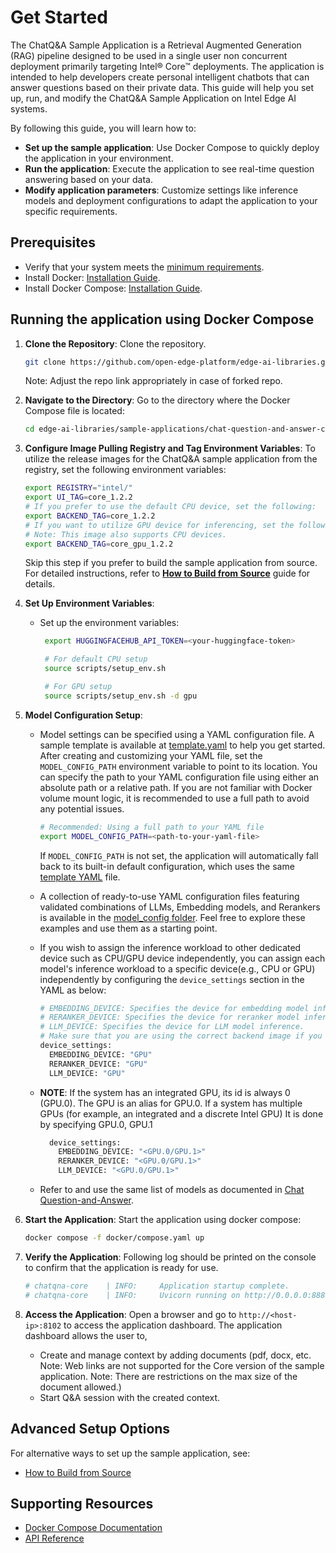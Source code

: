 # Get Started

<!--
**Sample Description**: Provide a brief overview of the application and its purpose.
-->
The ChatQ&A Sample Application is a Retrieval Augmented Generation (RAG) pipeline designed to be used in a single user non concurrent deployment primarily targeting  Intel® Core&trade; deployments.  The application is intended to help developers create personal intelligent chatbots that can answer questions based on their private data. This guide will help you set up, run, and modify the ChatQ&A Sample Application on Intel Edge AI systems.

<!--
**What You Can Do**: Highlight the developer workflows supported by the guide.
-->
By following this guide, you will learn how to:
- **Set up the sample application**: Use Docker Compose to quickly deploy the application in your environment.
- **Run the application**: Execute the application to see real-time question answering based on your data.
- **Modify application parameters**: Customize settings like inference models and deployment configurations to adapt the application to your specific requirements.

## Prerequisites

- Verify that your system meets the [minimum requirements](./system-requirements.md).
- Install Docker: [Installation Guide](https://docs.docker.com/get-docker/).
- Install Docker Compose: [Installation Guide](https://docs.docker.com/compose/install/).

<!--
**Setup and First Use**: Include installation instructions, basic operation, and initial validation.
-->
## Running the application using Docker Compose
<!--
**User Story 1**: Setting Up the Application
- **As a developer**, I want to set up the application in my environment, so that I can start exploring its functionality.

**Acceptance Criteria**:
1. Step-by-step instructions for downloading and installing the application.
2. Verification steps to ensure successful setup.
3. Troubleshooting tips for common installation issues.
-->

1. **Clone the Repository**:
    Clone the repository.
    ```bash
    git clone https://github.com/open-edge-platform/edge-ai-libraries.git edge-ai-libraries -b release-1.2.0
    ```
    Note: Adjust the repo link appropriately in case of forked repo.

2. **Navigate to the Directory**:
    Go to the directory where the Docker Compose file is located:
    ```bash
    cd edge-ai-libraries/sample-applications/chat-question-and-answer-core
    ```

3. **Configure Image Pulling Registry and Tag Environment Variables**:
    To utilize the release images for the ChatQ&A sample application from the registry, set the following environment variables:
    ```bash
    export REGISTRY="intel/"
    export UI_TAG=core_1.2.2
    # If you prefer to use the default CPU device, set the following:
    export BACKEND_TAG=core_1.2.2
    # If you want to utilize GPU device for inferencing, set the following:
    # Note: This image also supports CPU devices.
    export BACKEND_TAG=core_gpu_1.2.2
    ```
    Skip this step if you prefer to build the sample application from source. For detailed instructions, refer to **[How to Build from Source](./build-from-source.md)** guide for details.

4. **Set Up Environment Variables**:
    - Set up the environment variables:
      ```bash
       export HUGGINGFACEHUB_API_TOKEN=<your-huggingface-token>

       # For default CPU setup
       source scripts/setup_env.sh

       # For GPU setup
       source scripts/setup_env.sh -d gpu
      ```

5. **Model Configuration Setup**:
    - Model settings can be specified using a YAML configuration file. A sample template is available at [template.yaml](../../model_config/sample/template.yaml) to help you get started. After creating and customizing your YAML file, set the `MODEL_CONFIG_PATH` environment variable to point to its location. You can specify the path to your YAML configuration file using either an absolute path or a relative path. If you are not familiar with Docker volume mount logic, it is recommended to use a full path to avoid any potential issues.
      ```bash
      # Recommended: Using a full path to your YAML file
      export MODEL_CONFIG_PATH=<path-to-your-yaml-file>
      ```

      If `MODEL_CONFIG_PATH` is not set, the application will automatically fall back to its built-in default configuration, which uses the same [template YAML](../../model_config/sample/template.yaml) file.

    - A collection of ready-to-use YAML configuration files featuring validated combinations of LLMs, Embedding models, and Rerankers is available in the [model_config folder](../../model_config/). Feel free to explore these examples and use them as a starting point.

    - If you wish to assign the inference workload to other dedicated device such as CPU/GPU device independently, you can assign each model's inference workload to a specific device(e.g., CPU or GPU) independently by configuring the `device_settings` section in the YAML as below:
      ```bash
      # EMBEDDING_DEVICE: Specifies the device for embedding model inference.
      # RERANKER_DEVICE: Specifies the device for reranker model inference.
      # LLM_DEVICE: Specifies the device for LLM model inference.
      # Make sure that you are using the correct backend image if you wish to use GPU inferencing.
      device_settings:
        EMBEDDING_DEVICE: "GPU"
        RERANKER_DEVICE: "GPU"
        LLM_DEVICE: "GPU"
      ```

    - __NOTE__: If the system has an integrated GPU, its id is always 0 (GPU.0). The GPU is an alias for GPU.0. If a system has multiple GPUs (for example, an integrated and a discrete Intel GPU) It is done by specifying GPU.0, GPU.1

      ```bash
        device_settings:
          EMBEDDING_DEVICE: "<GPU.0/GPU.1>"
          RERANKER_DEVICE: "<GPU.0/GPU.1>"
          LLM_DEVICE: "<GPU.0/GPU.1>"
      ```

    - Refer to and use the same list of models as documented in [Chat Question-and-Answer](../../../chat-question-and-answer/docs/user-guide/get-started.md#supported-models).

6. **Start the Application**:
    Start the application using docker compose:
    ```bash
    docker compose -f docker/compose.yaml up
    ```

7. **Verify the Application**:
    Following log should be printed on the console to confirm that the application is ready for use.
      ```bash
      # chatqna-core    | INFO:     Application startup complete.
      # chatqna-core    | INFO:     Uvicorn running on http://0.0.0.0:8888
      ```

8. **Access the Application**:
    Open a browser and go to `http://<host-ip>:8102` to access the application dashboard. The application dashboard allows the user to,
    - Create and manage context by adding documents (pdf, docx, etc. Note: Web links are not supported for the Core version of the sample application. Note: There are restrictions on the max size of the document allowed.)
    - Start Q&A session with the created context.


## Advanced Setup Options

For alternative ways to set up the sample application, see:

- [How to Build from Source](./build-from-source.md)

## Supporting Resources

- [Docker Compose Documentation](https://docs.docker.com/compose/)
- [API Reference](./api-docs/chatqna-api.yml)
